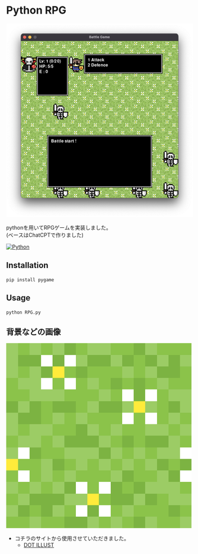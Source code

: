 # Python RPG

![](images/hero.png)

pythonを用いてRPGゲームを実装しました。  
(ベースはChatCPTで作りました)

[![Python][Python.js]][Python.link]

## Installation

```console
pip install pygame
```

## Usage

```console
python RPG.py

```

## 背景などの画像
![](images/bg.png)

- コチラのサイトから使用させていただきました。
    - [DOT ILLUST](https://dot-illust.net/)

<!-- MARKDOWN LINKS & IMAGES -->
[Python.js]: https://img.shields.io/badge/Python-3572A5?style=for-the-badge&logo=Python&logoColor=white
[Python.link]: https://www.python.org/